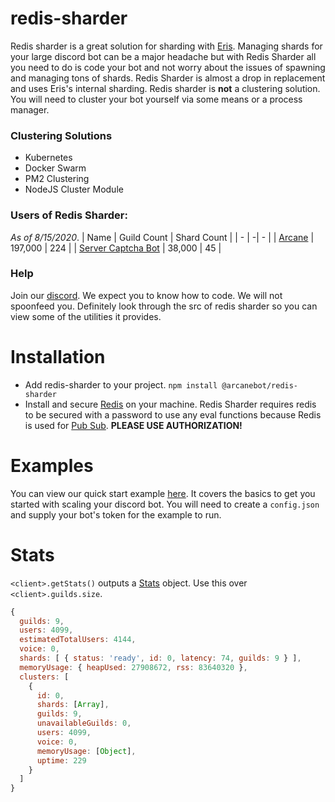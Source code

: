# redis-sharder

Redis sharder is a great solution for sharding with [Eris](https://github.com/abalabahaha/eris). Managing shards for your large discord bot can be a major headache but with Redis Sharder all you need to do is code your bot and not worry about the issues of spawning and managing tons of shards. Redis Sharder is almost a drop in replacement and uses Eris's internal sharding. Redis sharder is **not** a clustering solution. You will need to cluster your bot yourself via some means or a process manager.

### Clustering Solutions 
- Kubernetes
- Docker Swarm
- PM2 Clustering
- NodeJS Cluster Module

### Users of Redis Sharder:
*As of 8/15/2020*. 
| Name | Guild Count | Shard Count | 
| - | -| - |
| [Arcane](https://arcanebot.xyz) | 197,000 | 224 |
| [Server Captcha Bot](https://top.gg/bot/captcha) | 38,000 | 45 |

### Help
Join our [discord](https://discord.gg/JBwVquz). We expect you to know how to code. We will not spoonfeed you. Definitely look through the src of redis sharder so you can view some of the utilities it provides.

# Installation

- Add redis-sharder to your project. `npm install @arcanebot/redis-sharder`
- Install and secure [Redis](https://redis.io/) on your machine. Redis Sharder requires redis to be secured with a password to use any eval functions because Redis is used for [Pub Sub](https://en.wikipedia.org/wiki/Publish%E2%80%93subscribe_pattern). **PLEASE USE AUTHORIZATION!**

# Examples
You can view our quick start example [here](https://github.com/arcanebot/redis-sharder/blob/master/example/). It covers the basics to get you started with scaling your discord bot. You will need to create a `config.json` and supply your bot's token for the example to run.

# Stats

`<client>.getStats()` outputs a [Stats](https://github.com/arcanebot/redis-sharder/blob/master/src/stats.ts) object. Use this over `<client>.guilds.size`. 
```js
{
  guilds: 9,
  users: 4099,
  estimatedTotalUsers: 4144,
  voice: 0,
  shards: [ { status: 'ready', id: 0, latency: 74, guilds: 9 } ],
  memoryUsage: { heapUsed: 27908672, rss: 83640320 },
  clusters: [
    {
      id: 0,
      shards: [Array],
      guilds: 9,
      unavailableGuilds: 0,
      users: 4099,
      voice: 0,
      memoryUsage: [Object],
      uptime: 229
    }
  ]
}
```
